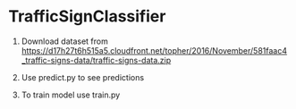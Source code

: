 # TrafficSignClassifier

1. Download dataset from https://d17h27t6h515a5.cloudfront.net/topher/2016/November/581faac4_traffic-signs-data/traffic-signs-data.zip

2. Use predict.py to see predictions

3. To train model use train.py
